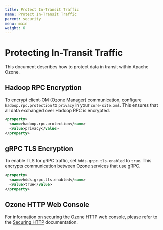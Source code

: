 ```yaml
---
title: Protect In-Transit Traffic
name: Protect In-Transit Traffic
parent: security
menu: main
weight: 6
---
```

<!---
    Licensed to the Apache Software Foundation (ASF) under one or more
    contributor license agreements.  See the NOTICE file distributed with
    this work for additional information regarding copyright ownership.
    The ASF licenses this file to You under the Apache License, Version 2.0
    (the "License"); you may not use this file except in compliance with
    the License.  You may obtain a copy of the License at

        http://www.apache.org/licenses/LICENSE-2.0

    Unless required by applicable law or agreed to in writing, software
    distributed under the License is distributed on an "AS IS" BASIS,
    WITHOUT WARRANTIES OR CONDITIONS OF ANY KIND, either express or implied.
    See the License for the specific language governing permissions and
    limitations under the License.
-->

# Protecting In-Transit Traffic

This document describes how to protect data in transit within Apache Ozone.

## Hadoop RPC Encryption

To encrypt client-OM (Ozone Manager) communication, configure `hadoop.rpc.protection` to `privacy` in your `core-site.xml`. This ensures that all data exchanged over Hadoop RPC is encrypted.

```xml
<property>
  <name>hadoop.rpc.protection</name>
  <value>privacy</value>
</property>
```

## gRPC TLS Encryption

To enable TLS for gRPC traffic, set `hdds.grpc.tls.enabled` to `true`. This encrypts communication between Ozone services that use gRPC.

```xml
<property>
  <name>hdds.grpc.tls.enabled</name>
  <value>true</value>
</property>
```

## Ozone HTTP Web Console

For information on securing the Ozone HTTP web console, please refer to the [Securing HTTP](https://ozone.apache.org/docs/latest/security/securing-http.html) documentation.
